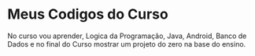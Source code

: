# Meus Codigos do Curso

No curso vou aprender, Logica da Programação, Java, Android, Banco de Dados e no final do Curso mostrar um projeto do zero na base do ensino.

